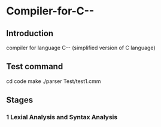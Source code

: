 # Compiler-for-C--

## Introduction

compiler for language C-- (simplified version of C language)

## Test command

  cd code
  make
  ./parser Test/test1.cmm

## Stages

### 1 Lexial Analysis and Syntax Analysis
